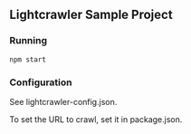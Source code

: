 ## Lightcrawler Sample Project

### Running
`npm start`


### Configuration
See lightcrawler-config.json.

To set the URL to crawl, set it in package.json.

